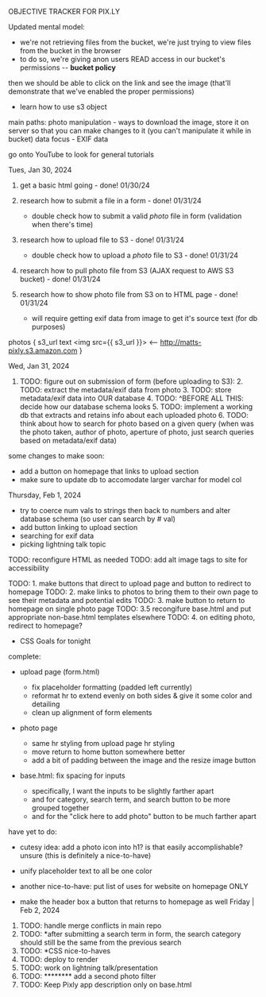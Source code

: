 OBJECTIVE TRACKER FOR PIX.LY

Updated mental model:
- we're not retrieving files from the bucket, we're just trying to view files from the bucket in the browser
- to do so, we're giving anon users READ access in our bucket's permissions -- **bucket policy**

then we should be able to click on the link and see the image (that'll demonstrate that we've enabled the proper permissions)


- learn how to use s3 object


main paths:
photo manipulation - ways to download the image, store it on server so that you can make changes to it (you can't manipulate it while in bucket)
data focus - EXIF data

go onto YouTube to look for general tutorials



Tues, Jan 30, 2024
1. get a basic html going - done! 01/30/24
2. research how to submit a file in a form - done! 01/31/24
    - double check how to submit a valid *photo* file in form (validation when there's time)
3. research how to upload file to S3 - done! 01/31/24
    - double check how to upload a *photo* file to S3 - done! 01/31/24


4. research how to pull photo file from S3 (AJAX request to AWS S3 bucket) - done! 01/31/24
5. research how to show photo file from S3 on to HTML page - done! 01/31/24
    - will require getting exif data from image to get it's source text (for db purposes)

photos {
    s3_url text                     <img src={{ s3_url }}>          <-- http://matts-pixly.s3.amazon.com
}



Wed, Jan 31, 2024

1. TODO: figure out on submission of form (before uploading to S3):
    2. TODO: extract the metadata/exif data from photo
    3. TODO: store metadata/exif data into OUR database
    4. TODO: ^BEFORE ALL THIS: decide how our database schema looks
    5. TODO: implement a working db that extracts and retains info about each uploaded photo
    6. TODO: think about how to search for photo based on a given query (when was the photo taken, author of photo, aperture of photo, just search queries based on metadata/exif data)


some changes to make soon:
- add a button on homepage that links to upload section
- make sure to update db to accomodate larger varchar for model col



Thursday, Feb 1, 2024
- try to coerce num vals to strings then back to numbers and alter database schema (so user can search by # val)
- add button linking to upload section
- searching for exif data
- picking lightning talk topic

TODO: reconfigure HTML as needed
TODO: add alt image tags to site for accessibility



TODO: 1. make buttons that direct to upload page and button to redirect to homepage
TODO: 2. make links to photos to bring them to their own page to see their metadata and potential edits
TODO: 3. make button to return to homepage on single photo page
TODO: 3.5 recongifure base.html and put appropriate non-base.html templates elsewhere
TODO: 4. on editing photo, redirect to homepage?




- CSS Goals for tonight







complete:

- upload page (form.html)
    - fix placeholder formatting (padded left currently)
    - reformat hr to extend evenly on both sides & give it some color and detailing
    - clean up alignment of form elements

- photo page
    - same hr styling from upload page hr styling
    - move return to home button somewhere better
    - add a bit of padding between the image and the resize image button

- base.html: fix spacing for inputs
    - specifically, I want the inputs to be slightly farther apart
    - and for category, search term, and search button to be more grouped together
    - and for the "click here to add photo" button to be much farther apart



have yet to do:
- cutesy idea: add a photo icon into h1? is that easily accomplishable? unsure (this is definitely a nice-to-have)

- unify placeholder text to all be one color

- another nice-to-have: put list of uses for website on homepage ONLY

- make the header box a button that returns to homepage as well
Friday | Feb 2, 2024
1. TODO: handle merge conflicts in main repo
2. TODO: *after submitting a search term in form, the search category should still be the same from the previous search
3. TODO: *CSS nice-to-haves
4. TODO: deploy to render
5. TODO: work on lightning talk/presentation
6. TODO: ******** add a second photo filter
7. TODO: Keep Pixly app description only on base.html
